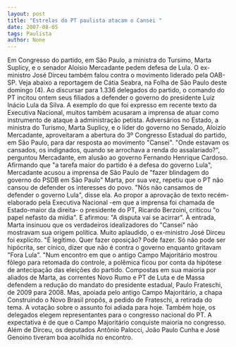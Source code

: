 ```yaml
---
layout: post
title: "Estrelas do PT paulista atacam o Cansei "
date: 2007-08-05
tags: Paulista
author: None
---
```

Em Congresso do partido, em S&atilde;o Paulo, a ministra do Tursimo, Marta Suplicy,&nbsp;e o senador Alo&iacute;sio Mercadante pedem defesa de Lula. O ex-ministro Jos&eacute; Dirceu tamb&eacute;m falou contra o movimento liderado pela OAB-SP. 
Veja abaixo a reportagem de C&aacute;tia Seabra, na Folha de&nbsp;S&atilde;o Paulo deste domingo (4).
Ao discursar para 1.336 delegados do partido, o comando do PT incitou ontem seus filiados a defender o governo do presidente Luiz In&aacute;cio Lula da Silva. A exemplo do que foi expresso em recente texto da Executiva Nacional, muitos tamb&eacute;m acusaram a imprensa de atuar como instrumento de ataque &agrave; administra&ccedil;&atilde;o petista.
Advers&aacute;rios no Estado, a ministra do Turismo, Marta Suplicy, e o l&iacute;der do governo no Senado, Aloizio Mercadante, aproveitaram a abertura do 3&ordm; Congresso Estadual do partido, em S&atilde;o Paulo, para dar resposta ao movimento &quot;Cansei&quot;. &quot;Onde estavam os cansados, os indignados, quando se arrochava a renda do assalariado?&quot;, perguntou Mercadante, em alus&atilde;o ao governo Fernando Henrique Cardoso.
Afirmando que &quot;a tarefa maior do partido &eacute; a defesa do governo Lula&quot;, Mercadante acusou a imprensa de S&atilde;o Paulo de &quot;fazer blindagem do governo do PSDB em S&atilde;o Paulo&quot;
Marta, por sua vez, repetiu que o PT n&atilde;o cansou de defender os interesses do povo. &quot;N&oacute;s n&atilde;o cansamos de defender o governo Lula&quot;, disse ela.
Ao propor a aprova&ccedil;&atilde;o de texto rec&eacute;m-elaborado pela Executiva Nacional -em que a imprensa foi chamada de Estado-maior da direita- o presidente do PT, Ricardo Berzoini, criticou &quot;o papel nefasto da m&iacute;dia&quot;. E afirmou: &quot;A disputa vai se acirrar&quot;.
&Agrave; entrada, Marta insinuou que os verdadeiros idealizadores do &quot;Cansei&quot; n&atilde;o mostravam sua origem pol&iacute;tica.
Muito aplaudido, o ex-ministro Jos&eacute; Dirceu foi expl&iacute;cito. &quot;&Eacute; leg&iacute;timo. Quer fazer oposi&ccedil;&atilde;o? Pode fazer. S&oacute; n&atilde;o pode ser hip&oacute;crita, ser c&iacute;nico, dizer que n&atilde;o &eacute; contra o governo enquanto gritavam &quot;Fora Lula&quot;.
&quot;Num encontro em que o antigo Campo Majorit&aacute;rio mostrou f&ocirc;lego para retomada do controle, a pol&ecirc;mica ficou por conta da hip&oacute;tese de antecipa&ccedil;&atilde;o das elei&ccedil;&otilde;es do partido.
Compostas em sua maioria por aliados de Marta, as correntes Novo Rumo e PT de Luta e de Massa defendem a redu&ccedil;&atilde;o do mandato do presidente estadual, Paulo Frateschi, de 2009 para 2008. Mas, apoiada pelo antigo Campo Majorit&aacute;rio, a chapa Construindo o Novo Brasil prop&ocirc;s, a pedido de Frateschi, a retirada do tema.
A vota&ccedil;&atilde;o sobre o assunto foi adiada para hoje. Tamb&eacute;m hoje, os delegados elegem representantes para o congresso nacional do PT. A expectativa &eacute; de que o Campo Majorit&aacute;rio conquiste maioria no congresso.
Al&eacute;m de Dirceu, os deputados Ant&ocirc;nio Palocci, Jo&atilde;o Paulo Cunha e Jos&eacute; Genoino tiveram boa acolhida no encontro. 